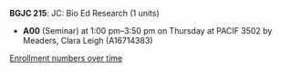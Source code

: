 **BGJC 215**: JC: Bio Ed Research (1 units)

- **A00** (Seminar) at 1:00 pm–3:50 pm on Thursday at PACIF 3502 by Meaders, Clara Leigh (A16714383)

[Enrollment numbers over time](./BGJC215.tsv)
